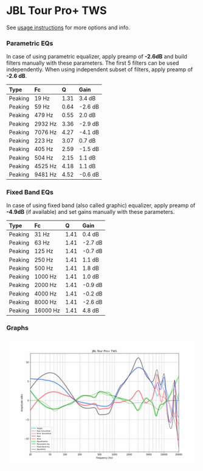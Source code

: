 # JBL Tour Pro+ TWS
See [usage instructions](https://github.com/jaakkopasanen/AutoEq#usage) for more options and info.

### Parametric EQs
In case of using parametric equalizer, apply preamp of **-2.6dB** and build filters manually
with these parameters. The first 5 filters can be used independently.
When using independent subset of filters, apply preamp of **-2.6 dB**.

| Type    | Fc      |    Q | Gain    |
|:--------|:--------|:-----|:--------|
| Peaking | 19 Hz   | 1.31 | 3.4 dB  |
| Peaking | 59 Hz   | 0.64 | -2.6 dB |
| Peaking | 479 Hz  | 0.55 | 2.0 dB  |
| Peaking | 2932 Hz | 3.36 | -2.9 dB |
| Peaking | 7076 Hz | 4.27 | -4.1 dB |
| Peaking | 223 Hz  | 3.07 | 0.7 dB  |
| Peaking | 405 Hz  | 2.59 | -1.5 dB |
| Peaking | 504 Hz  | 2.15 | 1.1 dB  |
| Peaking | 4525 Hz | 4.18 | 1.1 dB  |
| Peaking | 9481 Hz | 4.52 | -0.6 dB |

### Fixed Band EQs
In case of using fixed band (also called graphic) equalizer, apply preamp of **-4.9dB**
(if available) and set gains manually with these parameters.

| Type    | Fc       |    Q | Gain    |
|:--------|:---------|:-----|:--------|
| Peaking | 31 Hz    | 1.41 | 0.4 dB  |
| Peaking | 63 Hz    | 1.41 | -2.7 dB |
| Peaking | 125 Hz   | 1.41 | -0.7 dB |
| Peaking | 250 Hz   | 1.41 | 1.1 dB  |
| Peaking | 500 Hz   | 1.41 | 1.8 dB  |
| Peaking | 1000 Hz  | 1.41 | 1.0 dB  |
| Peaking | 2000 Hz  | 1.41 | -0.9 dB |
| Peaking | 4000 Hz  | 1.41 | -0.2 dB |
| Peaking | 8000 Hz  | 1.41 | -2.6 dB |
| Peaking | 16000 Hz | 1.41 | 4.8 dB  |

### Graphs
![](./JBL%20Tour%20Pro+%20TWS.png)